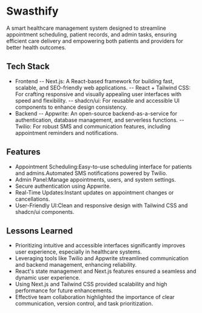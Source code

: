 
# Swasthify

A smart healthcare management system designed to streamline appointment scheduling, patient records, and admin tasks, ensuring efficient care delivery and empowering both patients and providers for better health outcomes.


## Tech Stack

- Frontend
-- Next.js: A React-based framework for building fast, scalable, and SEO-friendly web applications.
-- React + Tailwind CSS: For crafting responsive and visually appealing user interfaces with speed and flexibility.
-- shadcn/ui: For reusable and accessible UI components to enhance design consistency.
- Backend
-- Appwrite: An open-source backend-as-a-service for authentication, database management, and serverless functions.
-- Twilio: For robust SMS and communication features, including appointment reminders and notifications.



## Features

- Appointment Scheduling:Easy-to-use scheduling interface for patients and admins.Automated SMS notifications powered by Twilio.
- Admin Panel:Manage appointments, users, and system settings.
- Secure authentication using Appwrite.
- Real-Time Updates:Instant updates on appointment changes or cancellations.
- User-Friendly UI:Clean and responsive design with Tailwind CSS and shadcn/ui components.


## Lessons Learned

 - Prioritizing intuitive and accessible interfaces significantly improves user experience, especially in healthcare systems.
- Leveraging tools like Twilio and Appwrite streamlined communication and backend management, enhancing reliability.
-  React's state management and Next.js features ensured a seamless and dynamic user experience.
- Using Next.js and Tailwind CSS provided scalability and high performance for future enhancements.
- Effective team collaboration highlighted the importance of clear communication, version control, and task prioritization.

